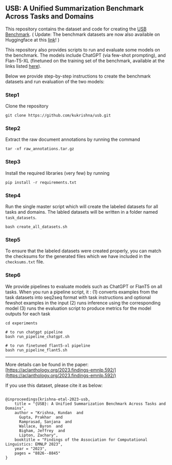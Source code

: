 ## USB: A Unified Summarization Benchmark Across Tasks and Domains

This repository contains the dataset and code for creating the [USB Benchmark](https://arxiv.org/abs/2305.14296). ( Update: The benchmark datasets are now also available on Huggingface at this [link](https://huggingface.co/datasets/kundank/usb)! )

This repository also provides scripts to run and evaluate some models on the benchmark. The models include ChatGPT (via few-shot prompting), and Flan-T5-XL (finetuned on the training set of the benchmark, available at the links listed [here](https://huggingface.co/datasets/kundank/usb)).


Below we provide step-by-step instructions to create the benchmark datasets and run evaluation of the two models:

### Step1
Clone the repository
```shell
git clone https://github.com/kukrishna/usb.git
```


### Step2
Extract the raw document annotations by running the command
```shell
tar -xf raw_annotations.tar.gz
```

### Step3
Install the required libraries (very few) by running 
```shell
pip install -r requirements.txt
```

### Step4
Run the single master script which will create the labeled datasets for all tasks and domains.
The labled datasets will be written in a folder named `task_datasets`.
```shell
bash create_all_datasets.sh
```

### Step5
To ensure that the labeled datasets were created properly, you can match the checksums for the generated
files which we have included in the `checksums.txt` file.

### Step6
We provide pipelines to evaluate models such as ChatGPT or FlanT5 on all tasks.
When you run a pipeline script, it :
(1) converts examples from the task datasets into seq2seq format with task instructions and optional fewshot examples in the input
(2) runs inference using the corresponding model
(3) runs the evaluation script to produce metrics for the model outputs for each task

```shell
cd experiments

# to run chatgpt pipeline
bash run_pipeline_chatgpt.sh

# to run finetuned flant5-xl pipeline
bash run_pipeline_flant5.sh
```


---

More details can be found in the paper:  [https://aclanthology.org/2023.findings-emnlp.592/](https://aclanthology.org/2023.findings-emnlp.592/)


If you use this dataset, please cite it as below:
```

@inproceedings{krishna-etal-2023-usb,
    title = "{USB}: A Unified Summarization Benchmark Across Tasks and Domains",
    author = "Krishna, Kundan  and
      Gupta, Prakhar  and
      Ramprasad, Sanjana  and
      Wallace, Byron  and
      Bigham, Jeffrey  and
      Lipton, Zachary",
    booktitle = "Findings of the Association for Computational Linguistics: EMNLP 2023",
    year = "2023",
    pages = "8826--8845"
}

```

